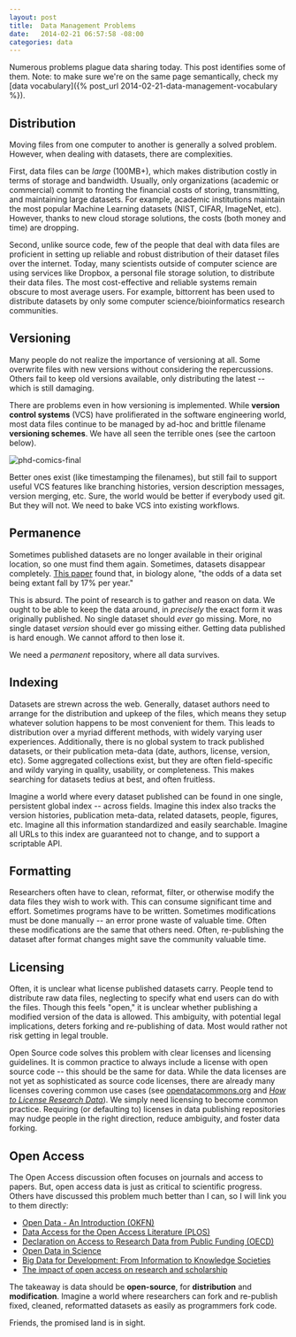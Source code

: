 ```yaml
---
layout: post
title:  Data Management Problems
date:   2014-02-21 06:57:58 -08:00
categories: data
---
```


Numerous problems plague data sharing today. This post identifies some of them. Note: to make sure we're on the same page semantically, check my [data vocabulary]({% post_url 2014-02-21-data-management-vocabulary %}).

## Distribution

Moving files from one computer to another is generally a solved problem. However, when dealing with datasets, there are complexities.

First, data files can be _large_ (100MB+), which makes distribution costly in terms of storage and bandwidth. Usually, only organizations (academic or commercial) commit to fronting the financial costs of storing, transmitting, and maintaining large datasets. For example, academic institutions maintain the most popular Machine Learning datasets (NIST, CIFAR, ImageNet, etc). However, thanks to new cloud storage solutions, the costs (both money and time) are dropping.

Second, unlike source code, few of the people that deal with data files are proficient in setting up reliable and robust distribution of their dataset files over the internet. Today, many scientists outside of computer science are using services like Dropbox, a personal file storage solution, to distribute their data files. The most cost-effective and reliable systems remain obscure to most average users. For example, bittorrent has been used to distribute datasets by only some computer science/bioinformatics research communities.

## Versioning

Many people do not realize the importance of versioning at all. Some overwrite files with new versions without considering the repercussions. Others fail to keep old versions available, only distributing the latest -- which is still damaging.

There are problems even in how versioning is implemented. While **version control systems** (VCS) have prolifierated in the software engineering world, most data files continue to be managed by ad-hoc and brittle filename **versioning schemes**. We have all seen the terrible ones (see the cartoon below).

![phd-comics-final](http://www.phdcomics.com/comics/archive/phd101212s.gif)

Better ones exist (like timestamping the filenames), but still fail to support useful VCS features like branching histories, version description messages, version merging, etc. Sure, the world would be better if everybody used git. But they will not. We need to bake VCS into existing workflows.

## Permanence

Sometimes published datasets are no longer available in their original location, so one must find them again. Sometimes, datasets disappear completely. [This paper](https://www.cell.com/current-biology/abstract/S0960-9822(13)01400-0) found that, in biology alone, "the odds of a data set being extant fall by 17%
per year."

This is absurd. The point of research is to gather and reason on data. We ought to be able to keep the data around, in _precisely_ the exact form it was originally published. No single dataset should _ever_ go missing. More, no single dataset _version_ should ever go missing either. Getting data published is hard enough. We cannot afford to then lose it.

We need a _permanent_ repository, where all data survives.

## Indexing

Datasets are strewn across the web. Generally, dataset authors need to arrange for the distribution and upkeep of the files, which means they setup whatever solution happens to be most convenient for them. This leads to distribution over a myriad different methods, with widely varying user experiences. Additionally, there is no global system to track published datasets, or their publication meta-data (date, authors, license, version, etc). Some aggregated collections exist, but they are often field-specific and wildy varying in quality, usability, or completeness. This makes searching for datasets tedius at best, and often fruitless.

Imagine a world where every dataset published can be found in one single, persistent global index -- across fields. Imagine this index also tracks the version histories, publication meta-data, related datasets, people, figures, etc. Imagine all this information standardized and easily searchable. Imagine all URLs to this index are guaranteed not to change, and to support a scriptable API.

## Formatting

Researchers often have to clean, reformat, filter, or otherwise modify the data files they wish to work with. This can consume significant time and effort. Sometimes programs have to be written. Sometimes modifications must be done manually -- an error prone waste of valuable time. Often these modifications are the same that others need. Often, re-publishing the dataset after format changes might save the community valuable time.

## Licensing

Often, it is unclear what license published datasets carry. People tend to distribute raw data files, neglecting to specify what end users can do with the files. Though this feels "open," it is unclear whether publishing a modified version of the data is allowed. This ambiguity, with potential legal implications, deters forking and re-publishing of data. Most would rather not risk getting in legal trouble.

Open Source code solves this problem with clear licenses and licensing guidelines. It is common practice to always include a license with open source code -- this should be the same for data. While the data licenses are not yet as sophisticated as source code licenses, there are already many licenses covering common use cases (see [opendatacommons.org](http://opendatacommons.org) and [_How to License Research Data_](http://www.dcc.ac.uk/resources/how-guides/license-research-data)). We simply need licensing to become common practice. Requiring (or defaulting to) licenses in data publishing repositories may nudge people in the right direction, reduce ambiguity, and foster data forking.



## Open Access

The Open Access discussion often focuses on journals and access to papers. But, open access data is just as critical to scientific progress. Others have discussed this problem much better than I can, so I will link you to them directly:

- [Open Data - An Introduction (OKFN)](http://okfn.org/opendata/)
- [Data Access for the Open Access Literature (PLOS)](http://www.plosbiology.org/article/info%3Adoi%2F10.1371%2Fjournal.pbio.1001797)
- [Declaration on Access to Research Data from Public Funding (OECD)](http://www.oecd.org/science/sci-tech/sciencetechnologyandinnovationforthe21stcenturymeetingoftheoecdcommitteeforscientificandtechnologicalpolicyatministeriallevel29-30january2004-finalcommunique.htm)
- [Open Data in Science](http://precedings.nature.com/documents/1526/version/1)
- [Big Data for Development: From Information to Knowledge Societies](http://papers.ssrn.com/sol3/papers.cfm?abstract_id=2205145)
- [The impact of open access on research and scholarship](http://crln.acrl.org/content/73/2/83.full)

The takeaway is data should be **open-source**, for **distribution** and **modification**. Imagine a world where researchers can fork and re-publish fixed, cleaned, reformatted datasets as easily as programmers fork code.

Friends, the promised land is in sight.

